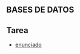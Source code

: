 ## BASES DE DATOS


## Tarea 
- [enunciado](https://github.com/materiasipm/materiasipm.github.io/blob/master/bases/enunciado14deAbril.txt)



